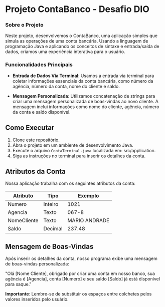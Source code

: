 ﻿# Projeto ContaBanco - Desafio DIO


### Sobre o Projeto

Neste projeto, desenvolvemos o ContaBanco, uma aplicação simples que simula as operações de uma conta bancária. Usando a linguagem de programação Java e aplicando os conceitos de sintaxe e entrada/saída de dados, criamos uma experiência interativa para o usuário.

### Funcionalidades Principais

- **Entrada de Dados Via Terminal**: Usamos a entrada via terminal para coletar informações essenciais da conta bancária, como número da agência, número da conta, nome do cliente e saldo.

- **Mensagem Personalizada**: Utilizamos concatenação de strings para criar uma mensagem personalizada de boas-vindas ao novo cliente. A mensagem inclui informações como nome do cliente, agência, número da conta e saldo disponível.

## Como Executar

1. Clone este repositório.
2. Abra o projeto em um ambiente de desenvolvimento Java.
3. Execute o arquivo `ContaTerminal.java` localizada em: src/application.
4. Siga as instruções no terminal para inserir os detalhes da conta.

## Atributos da Conta

Nossa aplicação trabalha com os seguintes atributos da conta:

| Atributo       | Tipo     | Exemplo         |
|----------------|----------|-----------------|
| Numero         | Inteiro  | 1021            |
| Agencia        | Texto    | 067-8           |
| NomeCliente    | Texto    | MARIO ANDRADE   |
| Saldo          | Decimal  | 237.48          |

## Mensagem de Boas-Vindas

Após inserir os detalhes da conta, nosso programa exibe uma mensagem de boas-vindas personalizada:

"Olá [Nome Cliente], obrigado por criar uma conta em nosso banco, sua agência é [Agencia], conta [Numero] e seu saldo [Saldo] já está disponível para saque."

**Importante**: Lembre-se de substituir os espaços entre colchetes pelos valores inseridos pelo usuário.



